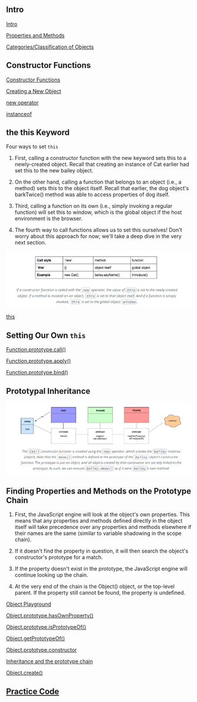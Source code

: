 ## Intro

<a href='https://youtu.be/ZkmB9xKYrVg' target='_blank'>Intro</a>

<a href='https://youtu.be/2qGt43Ia4qk' target='_blank'>Properties and Methods</a>

<a href='https://youtu.be/pZAL0144Sb4' target='_blank'>Categories/Classification of Objects</a>

## Constructor Functions

<a href='https://youtu.be/7XpQpOnkCSk' target='_blank'>Constructor Functions</a>

<a href='https://github.com/udacity/OOJS-screencasts/blob/master/L3-objects-and-classes/11-comparing-objects.js' target='_blank'>Creating a New Object</a>

<a href='https://developer.mozilla.org/en-US/docs/Web/JavaScript/Reference/Operators/new' target='_blank'>new operator</a>

<a href='https://developer.mozilla.org/en-US/docs/Web/JavaScript/Reference/Operators/instanceof' target='_blank'>instanceof</a>

## the this Keyword

Four ways to set `this`

1. First, calling a constructor function with the new keyword sets this to a newly-created object. Recall that creating an instance of Cat earlier had set this to the new bailey object.

2. On the other hand, calling a function that belongs to an object (i.e., a method) sets this to the object itself. Recall that earlier, the dog object's barkTwice() method was able to access properties of dog itself.

3. Third, calling a function on its own (i.e., simply invoking a regular function) will set this to window, which is the global object if the host environment is the browser.

4. The fourth way to call functions allows us to set this ourselves! Don't worry about this approach for now; we'll take a deep dive in the very next section.

![Calling This](https://github.com/budostylz/The-Art-of-JavaScript/blob/master/Object%20Oriented%20JavaScript/Classes%20and%20Objects/callingThis.PNG "Calling This")

<a href='https://developer.mozilla.org/en-US/docs/Web/JavaScript/Reference/Operators/this' target='_blank'>this</a>

## Setting Our Own `this`

<a href='https://developer.mozilla.org/en-US/docs/Web/JavaScript/Reference/Global_Objects/Function/call' target='_blank'>Function.prototype.call()</a>

<a href='https://developer.mozilla.org/en-US/docs/Web/JavaScript/Reference/Global_Objects/Function/apply' target='_blank'>Function.prototype.apply()</a>

<a href='https://developer.mozilla.org/en-US/docs/Web/JavaScript/Reference/Global_Objects/Function/bind' target='_blank'>Function.prototype.bind()</a>

## Prototypal Inheritance

![Prototypal Inheritance](https://github.com/budostylz/The-Art-of-JavaScript/blob/master/Object%20Oriented%20JavaScript/Classes%20and%20Objects/prototype.PNG "Prototypal Inheritance")

## Finding Properties and Methods on the Prototype Chain

1. First, the JavaScript engine will look at the object's own properties. This means that any properties and methods defined directly in the object itself will take precedence over any properties and methods elsewhere if their names are the same (similar to variable shadowing in the scope chain).

2. If it doesn't find the property in question, it will then search the object's constructor's prototype for a match.

3. If the property doesn't exist in the prototype, the JavaScript engine will continue looking up the chain.

4. At the very end of the chain is the Object() object, or the top-level parent. If the property still cannot be found, the property is undefined.

<a href='http://www.objectplayground.com/' target='_blank'>Object Playground</a>

<a href='https://developer.mozilla.org/en-US/docs/Web/JavaScript/Reference/Global_Objects/Object/hasOwnProperty' target='_blank'>Object.prototype.hasOwnProperty()</a>

<a href='https://developer.mozilla.org/en-US/docs/Web/JavaScript/Reference/Global_Objects/Object/isPrototypeOf' target='_blank'>Object.prototype.isPrototypeOf()</a>

<a href='https://developer.mozilla.org/en-US/docs/Web/JavaScript/Reference/Global_Objects/Object/getPrototypeOf' target='_blank'>Object.getPrototypeOf()</a>

<a href='https://developer.mozilla.org/en-US/docs/Web/JavaScript/Reference/Global_Objects/Object/constructor' target='_blank'>Object.prototype.constructor</a>

<a href='https://developer.mozilla.org/en-US/docs/Web/JavaScript/Inheritance_and_the_prototype_chain' target='_blank'>Inheritance and the prototype chain</a>

<a href='https://developer.mozilla.org/en-US/docs/Web/JavaScript/Reference/Global_Objects/Object/create' target='_blank'>Object.create()</a>











































## <a href='https://github.com/budostylz/The-Art-of-JavaScript/blob/master/Object%20Oriented%20JavaScript/Classes%20and%20Objects/practice.js' target='_blank'>Practice Code</a>






































